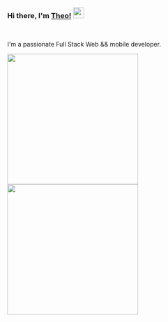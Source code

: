 ### Hi there, I'm [Theo!](https://github.com/Theogu) <img src="https://media.giphy.com/media/hvRJCLFzcasrR4ia7z/giphy.gif" width="25px">

<br />

I'm a passionate Full Stack Web && mobile developer.
  
<a href="https://github.com/theogu">
    <img width="300px" src="https://github-readme-stats.vercel.app/api/top-langs/?username=theogu&theme=tokyonight&hide_langs_below=1" />
</a>
<a href="https://github.com/theogu">
<img width="300px" src="https://github-readme-stats.vercel.app/api?username=theogu&show_icons=true&theme=tokyonight&line_height=20"/>
</a>



